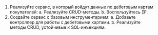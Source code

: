 1. Реализуйте сервис, в который войдут данные по дебетовым картам покупателей:
  a. Реализуйте CRUD-методы.
  b. Воспользуйтесь EF.
2. Создайте сервис с базовым инструментарием:
  a. Добавьте контроллер для работы с дебетовыми картами.
  b. Реализуйте методы CRUD, устойчивые к SQL-инъекциям.
